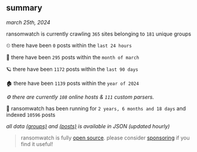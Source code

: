 
## summary
_march 25th, 2024_

ransomwatch is currently crawling `365` sites belonging to `181` unique groups

⏲ there have been `0` posts within the `last 24 hours`

🦈 there have been `295` posts within the `month of march`

🪐 there have been `1172` posts within the `last 90 days`

🏚 there have been `1139` posts within the `year of 2024`

_⚙️ there are currently `108` online hosts & `111` custom parsers._

🦕 ransomwatch has been running for `2 years, 6 months and 18 days` and indexed `10596` posts

_all data  [(groups)](http://ransomwhat.telemetry.ltd/groups) and [(posts)](http://ransomwhat.telemetry.ltd/posts) is available in JSON (updated hourly)_

> ransomwatch is fully [open source](https://github.com/joshhighet/ransomwatch#ransomwatch--). please consider [sponsoring](https://github.com/sponsors/joshhighet) if you find it useful!
